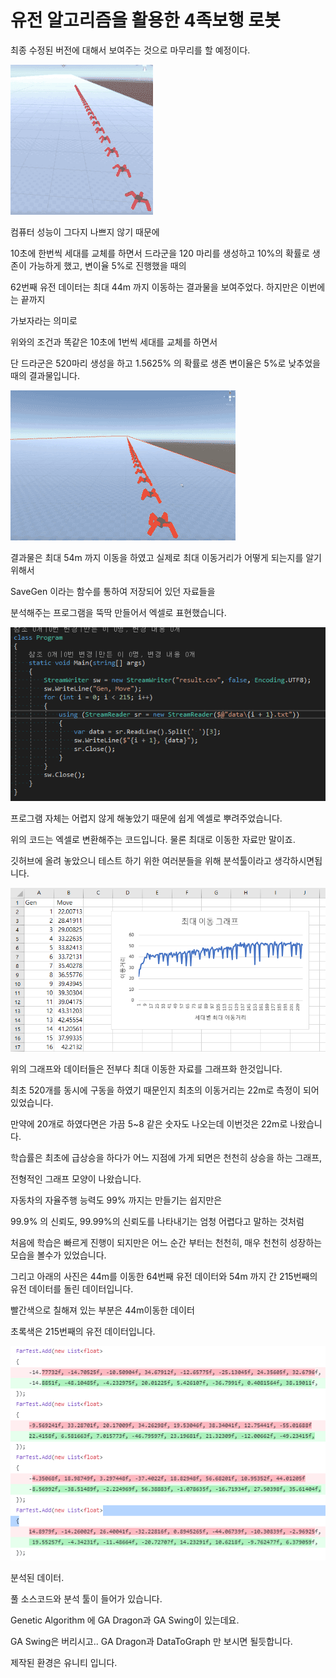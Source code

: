 # 유전 알고리즘을 활용한 4족보행 로봇

최종 수정된 버전에 대해서 보여주는 것으로 마무리를 할 예정이다.

![이미지3](/resources/1.gif)

컴퓨터 성능이 그다지 나쁘지 않기 때문에

10초에 한번씩 세대를 교체를 하면서 드라군을 120 마리를 생성하고 10%의 확률로 생존이 가능하게 했고, 변이율 5%로 진행했을 때의

62번째 유전 데이터는 최대 44m 까지 이동하는 결과물을 보여주었다. 하지만은 이번에는 끝까지

가보자라는 의미로

위와의 조건과 똑같은 10초에 1번씩 세대를 교체를 하면서

단 드라군은 520마리 생성을 하고 1.5625% 의 확률로 생존 변이율은 5%로 낮추었을 때의 결과물입니다.

![이미지3](/resources/2.gif)

결과물은 최대 54m 까지 이동을 하였고 실제로 최대 이동거리가 어떻게 되는지를 알기 위해서

SaveGen 이라는 함수를 통하여 저장되어 있던 자료들을

분석해주는 프로그램을 뚝딱 만들어서 엑셀로 표현했습니다.

![이미지3](/resources/3.png)

프로그램 자체는 어렵지 않게 해놓았기 때문에 쉽게 엑셀로 뿌려주었습니다.

위의 코드는 엑셀로 변환해주는 코드입니다. 물론 최대로 이동한 자료만 말이죠.

깃허브에 올려 놓았으니 테스트 하기 위한 여러분들을 위해 분석툴이라고 생각하시면됩니다.

![이미지3](/resources/4.png)

위의 그래프와 데이터들은 전부다 최대 이동한 자료를 그래프화 한것입니다.

최초 520개를 동시에 구동을 하였기 때문인지 최초의 이동거리는 22m로 측정이 되어있었습니다.

만약에 20개로 하였다면은 가끔 5~8 같은 숫자도 나오는데 이번것은 22m로 나왔습니다.

학습률은 최초에 급상승을 하다가 어느 지점에 가게 되면은 천천히 상승을 하는 그래프,

전형적인 그래프 모양이 나왔습니다.

자동차의 자율주행 능력도 99% 까지는 만들기는 쉽지만은

99.9% 의 신뢰도, 99.99%의 신뢰도를 나타내기는 엄청 어렵다고 말하는 것처럼 

처음에 학습은 빠르게 진행이 되지만은 어느 순간 부터는 천천히, 매우 천천히 성장하는 모습을 볼수가 있었습니다.

그리고 아래의 사진은 44m를 이동한 64번째 유전 데이터와 54m 까지 간 215번째의 유전 데이터를 돌린 데이터입니다.

빨간색으로 칠해져 있는 부분은 44m이동한 데이터

초록색은 215번째의 유전 데이터입니다.

![이미지3](/resources/5.png)

분석된 데이터.

풀 소스코드와 분석 툴이 들어가 있습니다.

Genetic Algorithm 에 GA Dragon과 GA Swing이 있는데요.

GA Swing은 버리시고.. GA Dragon과 DataToGraph 만 보시면 될듯합니다.​

제작된 환경은 유니티 입니다.
